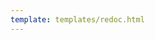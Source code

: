 ```yaml
---
template: templates/redoc.html
---
```


<redoc spec-url="../../apis/restapis/scim2-bulk.yaml" theme='{{redoc_theme}}'></redoc>
